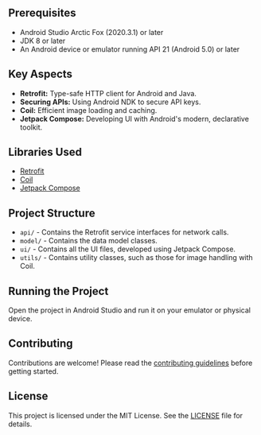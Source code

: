 
## Prerequisites

- Android Studio Arctic Fox (2020.3.1) or later
- JDK 8 or later
- An Android device or emulator running API 21 (Android 5.0) or later

## Key Aspects

- **Retrofit:** Type-safe HTTP client for Android and Java.
- **Securing APIs:** Using Android NDK to secure API keys.
- **Coil:** Efficient image loading and caching.
- **Jetpack Compose:** Developing UI with Android's modern, declarative toolkit.

## Libraries Used

- [Retrofit](https://square.github.io/retrofit/)
- [Coil](https://coil-kt.github.io/coil/)
- [Jetpack Compose](https://developer.android.com/jetpack/compose)

## Project Structure

- `api/` - Contains the Retrofit service interfaces for network calls.
- `model/` - Contains the data model classes.
- `ui/` - Contains all the UI files, developed using Jetpack Compose.
- `utils/` - Contains utility classes, such as those for image handling with Coil.

## Running the Project

Open the project in Android Studio and run it on your emulator or physical device.

## Contributing

Contributions are welcome! Please read the [contributing guidelines](CONTRIBUTING.md) before getting started.

## License

This project is licensed under the MIT License. See the [LICENSE](LICENSE.md) file for details.
